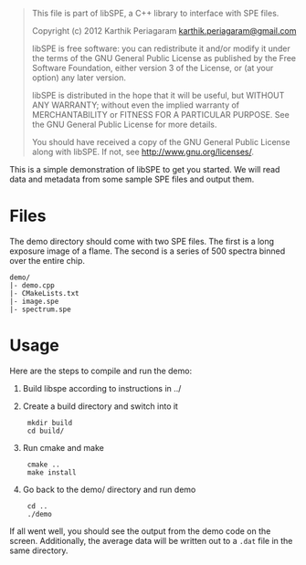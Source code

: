 > This file is part of libSPE, a C++ library to interface with SPE files.
>
> Copyright (c) 2012 Karthik Periagaram <karthik.periagaram@gmail.com>
>
> libSPE is free software: you can redistribute it and/or modify
> it under the terms of the GNU General Public License as published by
> the Free Software Foundation, either version 3 of the License, or
> (at your option) any later version.
>
> libSPE is distributed in the hope that it will be useful,
> but WITHOUT ANY WARRANTY; without even the implied warranty of
> MERCHANTABILITY or FITNESS FOR A PARTICULAR PURPOSE. See the
> GNU General Public License for more details.
>
> You should have received a copy of the GNU General Public License
> along with libSPE. If not, see <http://www.gnu.org/licenses/>.

This is a simple demonstration of libSPE to get you started.
We will read data and metadata from some sample SPE files and output them.

# Files

The demo directory should come with two SPE files.
The first is a long exposure image of a flame.
The second is a series of 500 spectra binned over the entire chip.

    demo/
    |- demo.cpp
    |- CMakeLists.txt
    |- image.spe
    |- spectrum.spe

# Usage

Here are the steps to compile and run the demo:

1. Build libspe according to instructions in ../

2. Create a build directory and switch into it

        mkdir build
        cd build/

3. Run cmake and make

        cmake ..
        make install

4. Go back to the demo/ directory and run demo

        cd ..
        ./demo

If all went well, you should see the output from the demo code on the screen.
Additionally, the average data will be written out to a `.dat` file in the same directory.

